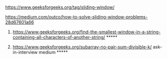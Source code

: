 https://www.geeksforgeeks.org/tag/sliding-window/

https://medium.com/outco/how-to-solve-sliding-window-problems-28d67601a66


1) https://www.geeksforgeeks.org/find-the-smallest-window-in-a-string-containing-all-characters-of-another-string/ *****

2) https://www.geeksforgeeks.org/subarray-no-pair-sum-divisible-k/ ask-in-interview medium *****
